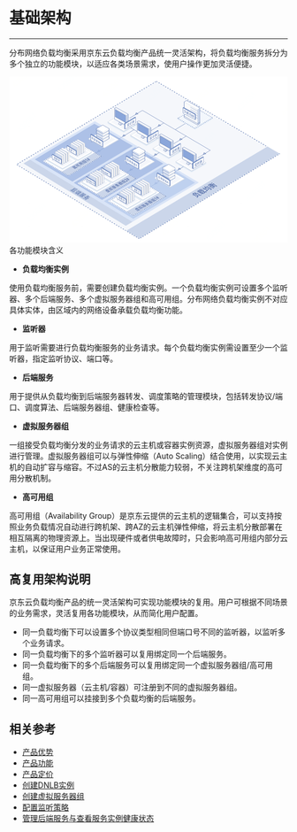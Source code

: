 # 基础架构


----------


分布网络负载均衡采用京东云负载均衡产品统一灵活架构，将负载均衡服务拆分为多个独立的功能模块，以适应各类场景需求，使用户操作更加灵活便捷。

  ![DNLB组成架构](../../../../image/Networking/DNLB/DNLB-002.png)
各功能模块含义

* **负载均衡实例**

使用负载均衡服务前，需要创建负载均衡实例。一个负载均衡实例可设置多个监听器、多个后端服务、多个虚拟服务器组和高可用组。分布网络负载均衡实例不对应具体实体，由区域内的网络设备承载负载均衡功能。
* **监听器**

用于监听需要进行负载均衡服务的业务请求。每个负载均衡实例需设置至少一个监听器，指定监听协议、端口等。
* **后端服务**

用于提供从负载均衡到后端服务器转发、调度策略的管理模块，包括转发协议/端口、调度算法、后端服务器组、健康检查等。
* **虚拟服务器组**

一组接受负载均衡分发的业务请求的云主机或容器实例资源，虚拟服务器组对实例进行管理。虚拟服务器组可以与弹性伸缩（Auto Scaling）结合使用，以实现云主机的自动扩容与缩容。不过AS的云主机分散能力较弱，不关注跨机架维度的高可用分散机制。
* **高可用组**

高可用组（Availability Group）是京东云提供的云主机的逻辑集合，可以支持按照业务负载情况自动进行跨机架、跨AZ的云主机弹性伸缩，将云主机分散部署在相互隔离的物理资源上。当出现硬件或者供电故障时，只会影响高可用组内部分云主机，以保证用户业务正常使用。

## 高复用架构说明

京东云负载均衡产品的统一灵活架构可实现功能模块的复用。用户可根据不同场景的业务需求，灵活复用各功能模块，从而简化用户配置。

* 同一负载均衡下可以设置多个协议类型相同但端口号不同的监听器，以监听多个业务请求。
* 同一负载均衡下的多个监听器可以复用绑定同一个后端服务。
* 同一负载均衡下的多个后端服务可以复用绑定同一个虚拟服务器组/高可用组。
* 同一虚拟服务器（云主机/容器）可注册到不同的虚拟服务器组。
* 同一高可用组可以挂接到多个负载均衡的后端服务。

## 相关参考

- [产品优势](../Introduction/Benefits.md)
- [产品功能](../Introduction/Features.md)
- [产品定价](../Pricing/Billing-Overview.md)
- [创建DNLB实例](../Operation-Guide/Create-DNLB-Instance.md)
- [创建虚拟服务器组](../Operation-Guide/TargetGroup-Management.md)
- [配置监听策略](../Operation-Guide/Listener-Management.md)
- [管理后端服务与查看服务实例健康状态](../Operation-Guide/Backend-Management.md)


